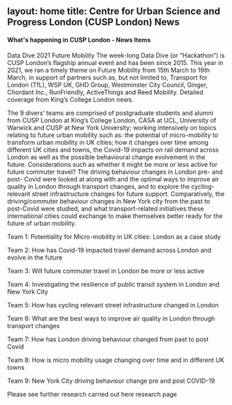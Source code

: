 layout: home
title: Centre for Urban Science and Progress London (CUSP London) News
---

#### What's happening in CUSP London - News Items<br>

Data Dive 2021 Future Mobility
The week-long Data Dive (or “Hackathon”) is CUSP London’s flagship annual event and has been since 2015. This year in 2021, we ran a timely theme on Future Mobility from 15th March to 19th March, in support of partners such as, but not limited to, Transport for London (TfL), WSP UK, GHD Group, Westminster City Council, Ginger, Chordant Inc., RunFriendly, ActiveThings and Reed Mobility. Detailed coverage from King’s College London news.

The 9 divers’ teams are comprised of postgraduate students and alumni from CUSP London at King’s College London, CASA at UCL, University of Warwick and CUSP at New York University; working intensively on topics relating to future urban mobility such as: the potential of micro-mobility to transform urban mobility in UK cities; how it changes over time among different UK cities and towns, the Covid-19 impacts on rail demand across London as well as the possible behavioural change evolvement in the future. Considerations such as whether it might be more or less active for future commuter travel? The driving behaviour changes in London pre- and post- Covid were looked at along with and the optimal ways to improve air quality in London through transport changes, and to explore the cycling-relevant street infrastructure changes for future support. Comparatively, the driving/commuter behaviour changes in New York city from the past to post-Covid were studied, and what transport-related initiatives these international cities could exchange to make themselves better ready for the future of urban mobility.

Team 1: Potentiality for Micro-mobility in UK cities: London as a case study

Team 2: How has Covid-19 impacted travel demand across London and evolve in the future

Team 3: Will future commuter travel in London be more or less active

Team 4: Investigating the resilience of public transit system in London and New York City

Team 5: How has cycling relevant street infrastructure changed in London

Team 6: What are the best ways to improve air quality in London through transport changes

Team 7: How has London driving behaviour changed from past to post Covid

Team 8: How is micro mobility usage changing over time and in different UK towns

Team 9: New York City driving behaviour change pre and post COVID-19

Please see further research carried out here research page
